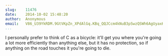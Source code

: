 ```yaml
---
slug:    11476
date:    2014-10-02 15:48:20
author:  Anonymous
email:   V86_U39YkRDM.9GtVKpZn_XPdAlGq.KBq_QQJCcm4kNuB3pSwzQSWh6AgUyaxHGPf4
...
```


I personally prefer to think of C as a bicycle: it'll get you where
you're going a lot more efficiently than anything else, but it has no
protection, so if anything on the road touches it you're going to die.
